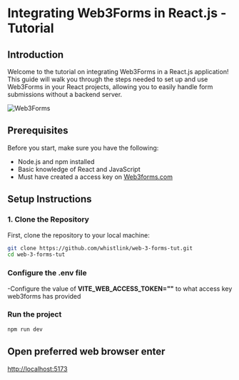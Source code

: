 # Integrating Web3Forms in React.js - Tutorial

## Introduction

Welcome to the tutorial on integrating Web3Forms in a React.js application! This guide will walk you through the steps needed to set up and use Web3Forms in your React projects, allowing you to easily handle form submissions without a backend server.


![Web3Forms](https://web3forms.com/img/card.jpg)

## Prerequisites

Before you start, make sure you have the following:

- Node.js and npm installed
- Basic knowledge of React and JavaScript
- Must have created a access key on [Web3forms.com](https://web3forms.com)

## Setup Instructions

### 1. Clone the Repository

First, clone the repository to your local machine:

```bash
git clone https://github.com/whistlink/web-3-forms-tut.git
cd web-3-forms-tut
```
### Configure the .env file
-Configure the value of **VITE_WEB_ACCESS_TOKEN=""** to what access key web3forms has provided

### Run the project
```bash
npm run dev
```
## Open preferred web browser enter 
[http://localhost:5173](http://localhost:5173/)
